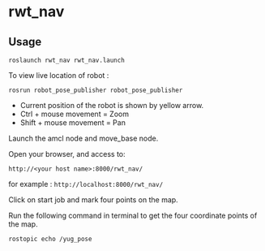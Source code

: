 rwt_nav
====================

Usage
-----
```
roslaunch rwt_nav rwt_nav.launch
```

To view live location of robot :
```
rosrun robot_pose_publisher robot_pose_publisher
```
- Current position of the robot is shown by yellow arrow.
- Ctrl + mouse movement = Zoom
- Shift + mouse movement = Pan

Launch the amcl node and move_base node.

Open your browser, and access to:

`http://<your host name>:8000/rwt_nav/`

for example : `http://localhost:8000/rwt_nav/`

Click on start job and mark four points on the map.

Run the following command in terminal to get the four coordinate points of the map.
```
rostopic echo /yug_pose
```

